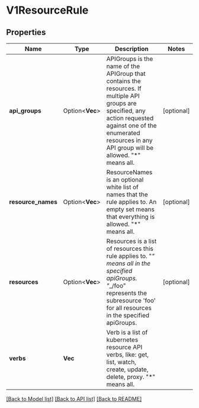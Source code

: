 # V1ResourceRule

## Properties

Name | Type | Description | Notes
------------ | ------------- | ------------- | -------------
**api_groups** | Option<**Vec<String>**> | APIGroups is the name of the APIGroup that contains the resources.  If multiple API groups are specified, any action requested against one of the enumerated resources in any API group will be allowed.  \"*\" means all. | [optional]
**resource_names** | Option<**Vec<String>**> | ResourceNames is an optional white list of names that the rule applies to.  An empty set means that everything is allowed.  \"*\" means all. | [optional]
**resources** | Option<**Vec<String>**> | Resources is a list of resources this rule applies to.  \"*\" means all in the specified apiGroups.  \"*_/foo\" represents the subresource 'foo' for all resources in the specified apiGroups. | [optional]
**verbs** | **Vec<String>** | Verb is a list of kubernetes resource API verbs, like: get, list, watch, create, update, delete, proxy.  \"*\" means all. | 

[[Back to Model list]](../README.md#documentation-for-models) [[Back to API list]](../README.md#documentation-for-api-endpoints) [[Back to README]](../README.md)


